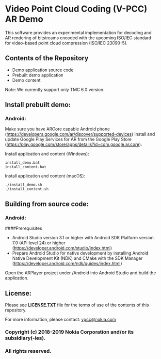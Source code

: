 # Video Point Cloud Coding (V-PCC) AR Demo

This software provides an experimental implementation for decoding and AR rendering of bitstreams encoded with the upcoming ISO/IEC standard for video-based point cloud compression (ISO/IEC 23090-5).

## Contents of the Repository

* Demo application source code
* Prebuilt demo application
* Demo content

Note: We currently support only TMC 6.0 version.

## Install prebuilt demo:

### Android:
Make sure you have ARCore capable Android phone (https://developers.google.com/ar/discover/supported-devices)
Install and update Google Play Services for AR from the Google Play Store (https://play.google.com/store/apps/details?id=com.google.ar.core).

Install application and content (Windows):

```
install_demo.bat
install_content.bat
```

Install application and content (macOS):

```
./install_demo.sh
./install_content.sh
```

## Building from source code:

### Android:

####Prerequisites
- Android Studio version 3.1 or higher with Android SDK Platform version 7.0 (API level 24) or higher (https://developer.android.com/studio/index.html)
- Prepare Android Studio for native development by installing Android Native Development Kit (NDK) and CMake with the SDK Manager (https://developer.android.com/ndk/guides/index.html)

Open the ARPlayer project under /Android into Android Studio and build the application.

## License:
Please see **[LICENSE.TXT](https://github.com/nokiatech/vpcc/blob/master/LICENSE.txt)** file for the terms of use of the contents of this repository.

For more information, please contact: <vpcc@nokia.com>

### Copyright (c) 2018-2019 Nokia Corporation and/or its subsidiary(-ies).
### **All rights reserved.** 